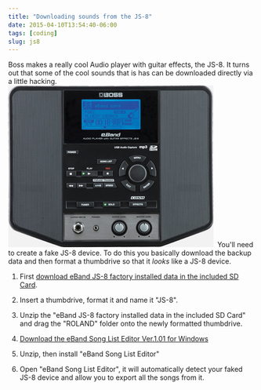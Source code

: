 ```yaml
---
title: "Downloading sounds from the JS-8"
date: 2015-04-10T13:54:40-06:00
tags: [coding]
slug: js8
---
```


Boss makes a really cool Audio player with guitar effects, the JS-8. It turns out that some of the cool sounds that is has can be downloaded directly via a little hacking.
​
![The JS8 audio player](/img/js8.jpg)
​
You'll need to create a fake JS-8 device. To do this you basically download the backup data and then format a thumbdrive so that it *looks* like a JS-8 device.


1. First [download eBand JS-8 factory installed data in the included SD Card](http://roland.com/support/article/?q=downloads&p=JS-8&id=62153672).

2. Insert a thumbdrive, format it and name it "JS-8".

3. Unzip the "eBand JS-8 factory installed data in the included SD Card" and drag the "ROLAND" folder onto the newly formatted thumbdrive.

4. [Download the eBand Song List Editor Ver.1.01 for Windows](http://www.boss.info/support/by_product/eband_js-10/updates_drivers/5410)

5. Unzip, then install "eBand Song List Editor"

6. Open "eBand Song List Editor", it will automatically detect your faked JS-8 device and allow you to export all the songs from it.